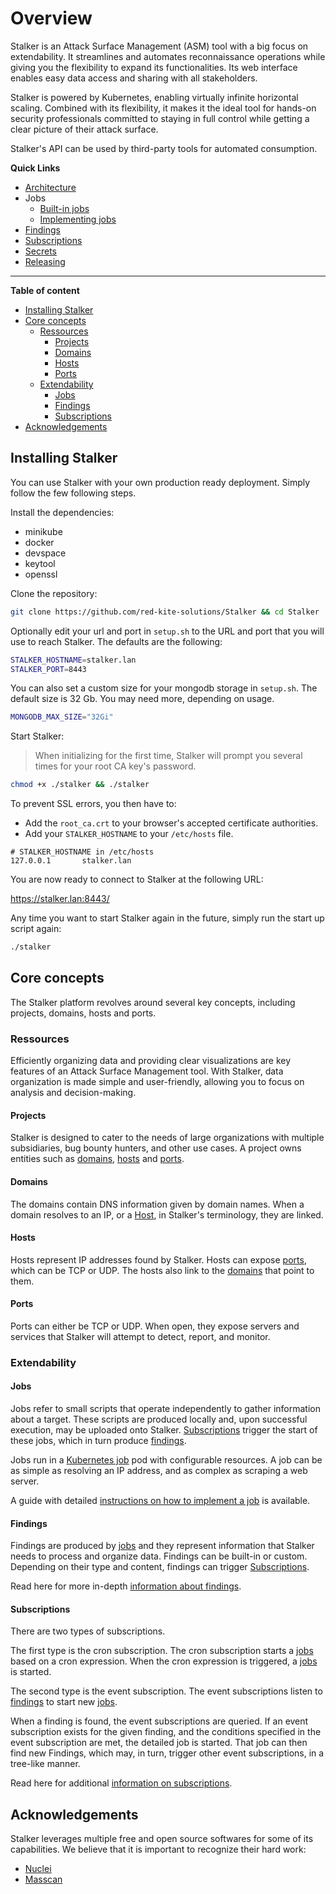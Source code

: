 
# Overview

Stalker is an Attack Surface Management (ASM) tool with a big focus on extendability. It streamlines and automates reconnaissance operations while giving you the flexibility to expand its functionalities. Its web interface enables easy data access and sharing with all stakeholders.

Stalker is powered by Kubernetes, enabling virtually infinite horizontal scaling. Combined with its flexibility, it makes it the ideal tool for hands-on security professionals committed to staying in full control while getting a clear picture of their attack surface.

Stalker's API can be used by third-party tools for automated consumption.

**Quick Links**

* [Architecture](./architecture.md)
* Jobs
  * [Built-in jobs](./jobs.md)
  * [Implementing jobs](./implementing-jobs.md)
* [Findings](./findings.md)
* [Subscriptions](./subscriptions.md)
* [Secrets](./secrets.md)
* [Releasing](./releasing.md)

---

**Table of content**

* [Installing Stalker](#installing-stalker)
* [Core concepts](#core-concepts)
  * [Ressources](#ressources)
    * [Projects](#projects)
    * [Domains](#domains)
    * [Hosts](#hosts)
    * [Ports](#ports)
  * [Extendability](#extendability)
    * [Jobs](#jobs)
    * [Findings](#findings)
    * [Subscriptions](#subscriptions)
* [Acknowledgements](#acknowledgements)

## Installing Stalker

You can use Stalker with your own production ready deployment. Simply follow the few following steps.

Install the dependencies:

* minikube
* docker
* devspace
* keytool
* openssl

Clone the repository:

```bash
git clone https://github.com/red-kite-solutions/Stalker && cd Stalker
```

Optionally edit your url and port in `setup.sh` to the URL and port that you will use to reach Stalker. The defaults are the following:

```bash
STALKER_HOSTNAME=stalker.lan
STALKER_PORT=8443
```

You can also set a custom size for your mongodb storage in `setup.sh`. The default size is 32 Gb. You may need more, depending on usage.

```bash
MONGODB_MAX_SIZE="32Gi"
```

Start Stalker:

> When initializing for the first time, Stalker will prompt you several times for your root CA key's password.

```bash
chmod +x ./stalker && ./stalker
```

To prevent SSL errors, you then have to:

* Add the `root_ca.crt` to your browser's accepted certificate authorities.
* Add your `STALKER_HOSTNAME` to your `/etc/hosts` file.

```text
# STALKER_HOSTNAME in /etc/hosts
127.0.0.1       stalker.lan
```

You are now ready to connect to Stalker at the following URL:

<https://stalker.lan:8443/>

Any time you want to start Stalker again in the future, simply run the start up script again:

```bash
./stalker
```

## Core concepts

The Stalker platform revolves around several key concepts, including projects, domains, hosts and ports.

### Ressources

Efficiently organizing data and providing clear visualizations are key features of an Attack Surface Management tool. With Stalker, data organization is made simple and user-friendly, allowing you to focus on analysis and decision-making.

#### Projects

Stalker is designed to cater to the needs of large organizations with multiple subsidiaries, bug bounty hunters, and other use cases. A project  owns entities such as [domains](#domains), [hosts](#hosts) and [ports](#ports).

#### Domains

The domains contain DNS information given by domain names. When a domain resolves to an IP, or a [Host](#hosts), in Stalker's terminology, they are linked.

#### Hosts

Hosts represent IP addresses found by Stalker. Hosts can expose [ports](#ports), which can be TCP or UDP. The hosts also link to the [domains](#domains) that point to them.

#### Ports

Ports can either be TCP or UDP. When open, they expose servers and services that Stalker will attempt to detect, report, and monitor.

### Extendability

#### Jobs

Jobs refer to small scripts that operate independently to gather information about a target. These scripts are produced locally and, upon successful execution, may be uploaded onto Stalker. [Subscriptions](#subscriptions) trigger the start of these jobs, which in turn produce [findings](#findings).

Jobs run in a [Kubernetes job](https://kubernetes.io/docs/concepts/workloads/controllers/job/) pod with configurable resources. A job can be as simple as resolving an IP address, and as complex as scraping a web server.

A guide with detailed [instructions on how to implement a job](./implementing-jobs.md) is available.

#### Findings

Findings are produced by [jobs](#jobs) and they represent information that Stalker needs to process and organize data. Findings can be built-in or custom. Depending on their type and content, findings can trigger [Subscriptions](#subscriptions).

Read here for more in-depth [information about findings](./findings.md).

#### Subscriptions

There are two types of subscriptions.

The first type is the cron subscription. The cron subscription starts a [jobs](#jobs) based on a cron expression. When the cron expression is triggered, a [jobs](#jobs) is started.

The second type is the event subscription. The event subscriptions listen to [findings](#findings) to start new [jobs](#jobs).

When a finding is found, the event subscriptions are queried. If an event subscription exists for the given finding, and the conditions specified in the event subscription are met, the detailed job is started. That job can then find new Findings, which may, in turn, trigger other event subscriptions, in a tree-like manner.

Read here for additional [information on subscriptions](./subscriptions.md).

## Acknowledgements

Stalker leverages multiple free and open source softwares for some of its capabilities. We believe that it is important to recognize their hard work:

* [Nuclei](https://github.com/projectdiscovery/nuclei)
* [Masscan](https://github.com/robertdavidgraham/masscan)
